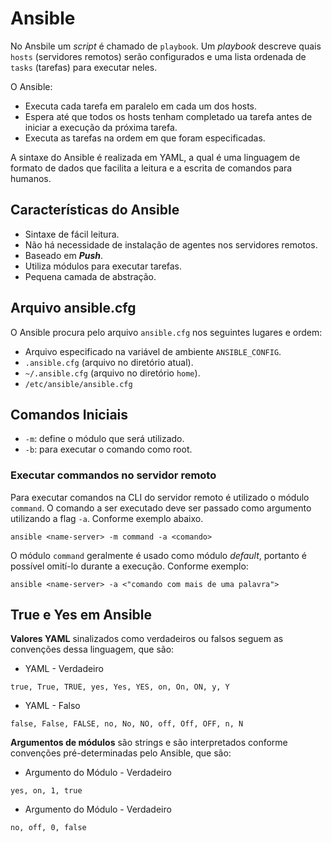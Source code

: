 # Ansible

No Ansbile um _script_ é chamado de `playbook`. Um _playbook_ descreve quais `hosts` (servidores remotos) serão configurados e uma lista ordenada de `tasks` (tarefas) para executar neles.

O Ansible:
- Executa cada tarefa em paralelo em cada um dos hosts.
- Espera até que todos os hosts tenham completado ua tarefa antes de iniciar a execução da próxima tarefa.
- Executa as tarefas na ordem em que foram especificadas.

A sintaxe do Ansible é realizada em YAML, a qual é uma linguagem de formato de dados que facilita a leitura e a escrita de comandos para humanos.


## Características do Ansible

- Sintaxe de fácil leitura.
- Não há necessidade de instalação de agentes nos servidores remotos.
- Baseado em **_Push_**.
- Utiliza módulos para executar tarefas.
- Pequena camada de abstração.

## Arquivo ansible.cfg

O Ansible procura pelo arquivo `ansible.cfg` nos seguintes lugares e ordem:

- Arquivo especificado na variável de ambiente `ANSIBLE_CONFIG`.
- `.ansible.cfg` (arquivo no diretório atual).
- `~/.ansible.cfg` (arquivo no diretório `home`).
- `/etc/ansible/ansible.cfg`

## Comandos Iniciais 

- `-m`: define o módulo que será utilizado.
- `-b`: para executar o comando como root.

### Executar commandos no servidor remoto

Para executar comandos na CLI do servidor remoto é utilizado o módulo `command`. O comando a ser executado deve ser passado como argumento utilizando a flag `-a`. Conforme exemplo abaixo.
```
ansible <name-server> -m command -a <comando>
```
O módulo `command` geralmente é usado como módulo _default_, portanto é possível omití-lo durante a execução. Conforme exemplo:

```
ansible <name-server> -a <"comando com mais de uma palavra">
```
## True e Yes em Ansible

**Valores YAML** sinalizados como verdadeiros ou falsos seguem as convenções dessa linguagem, que são:

* YAML - Verdadeiro
```
true, True, TRUE, yes, Yes, YES, on, On, ON, y, Y
```
* YAML - Falso
```
false, False, FALSE, no, No, NO, off, Off, OFF, n, N
```
**Argumentos de módulos** são strings e são interpretados conforme convenções pré-determinadas pelo Ansible, que são:

* Argumento do Módulo - Verdadeiro
```
yes, on, 1, true
```

* Argumento do Módulo - Verdadeiro
```
no, off, 0, false
```

